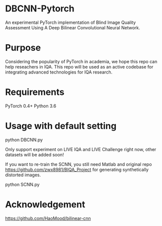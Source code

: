 # DBCNN-Pytorch
An experimental PyTorch implementation of Blind Image Quality Assessment Using A Deep Bilinear Convolutional Neural Network.

# Purpose
Considering the popularity of PyTorch in academia, we hope this repo can help reseachers in IQA.
This repo will be used as an active codebase for integrating advanced technologies for IQA research.  

# Requirements
PyTorch 0.4+
Python 3.6

# Usage with default setting
python DBCNN.py

Only support experiment on LIVE IQA and LIVE Challenge right now, other datasets will be added soon!

If you want to re-train the SCNN, you still need Matlab and original repo https://github.com/zwx8981/BIQA_Project for generating synthetically distorted images.

python SCNN.py

# Acknowledgement
https://github.com/HaoMood/bilinear-cnn


